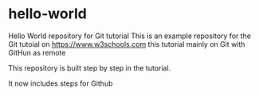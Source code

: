 # hello-world
Hello World repository for Git tutorial
This is an example repository for the Git tutoial on https://www.w3schools.com
this tutorial mainly on Git with GitHun as remote

This repository is built step by step in the tutorial.

It now includes steps for Github

